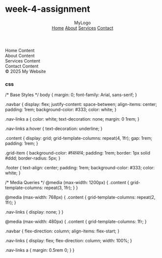 # week-4-assignment
<!DOCTYPE html>
<html lang="en">
<head>
  <meta charset="UTF-8">
  <meta name="viewport" content="width=device-width, initial-scale=1.0">
  <title>Responsive Layout</title>
  <link rel="stylesheet" href="styles.css">
</head>
<body>
  <header class="navbar">
    <div class="logo">MyLogo</div>
    <nav class="nav-links">
      <a href="#home">Home</a>
      <a href="#about">About</a>
      <a href="#services">Services</a>
      <a href="#contact">Contact</a>
    </nav>
  </header>
  <main class="content">
    <section class="grid-item" id="home">Home Content</section>
    <section class="grid-item" id="about">About Content</section>
    <section class="grid-item" id="services">Services Content</section>
    <section class="grid-item" id="contact">Contact Content</section>
  </main>
  <footer class="footer">© 2025 My Website</footer>
</body>
</html>

### css
/* Base Styles */
body {
  margin: 0;
  font-family: Arial, sans-serif;
}

.navbar {
  display: flex;
  justify-content: space-between;
  align-items: center;
  padding: 1rem;
  background-color: #333;
  color: white;
}

.nav-links a {
  color: white;
  text-decoration: none;
  margin: 0 1rem;
}

.nav-links a:hover {
  text-decoration: underline;
}

.content {
  display: grid;
  grid-template-columns: repeat(4, 1fr);
  gap: 1rem;
  padding: 1rem;
}

.grid-item {
  background-color: #f4f4f4;
  padding: 1rem;
  border: 1px solid #ddd;
  border-radius: 5px;
}

.footer {
  text-align: center;
  padding: 1rem;
  background-color: #333;
  color: white;
}

/* Media Queries */
@media (max-width: 1200px) {
  .content {
    grid-template-columns: repeat(3, 1fr);
  }
}

@media (max-width: 768px) {
  .content {
    grid-template-columns: repeat(2, 1fr);
  }

  .nav-links {
    display: none;
  }
}

@media (max-width: 480px) {
  .content {
    grid-template-columns: 1fr;
  }

  .navbar {
    flex-direction: column;
    align-items: flex-start;
  }

  .nav-links {
    display: flex;
    flex-direction: column;
    width: 100%;
  }

  .nav-links a {
    margin: 0.5rem 0;
  }
}
